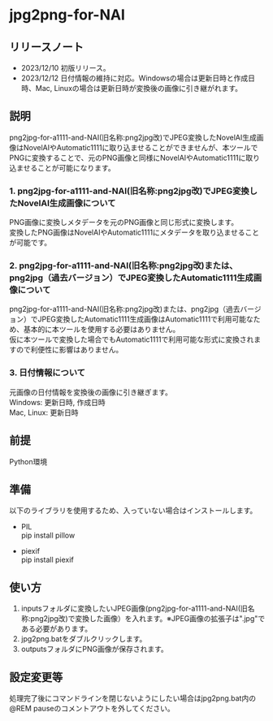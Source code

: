 # jpg2png-for-NAI

## リリースノート
* 2023/12/10 初版リリース。
* 2023/12/12 日付情報の維持に対応。Windowsの場合は更新日時と作成日時、Mac, Linuxの場合は更新日時が変換後の画像に引き継がれます。

## 説明
png2jpg-for-a1111-and-NAI(旧名称:png2jpg改)でJPEG変換したNovelAI生成画像はNovelAIやAutomatic1111に取り込ませることができませんが、本ツールでPNGに変換することで、元のPNG画像と同様にNovelAIやAutomatic1111に取り込ませることが可能になります。

### 1. png2jpg-for-a1111-and-NAI(旧名称:png2jpg改)でJPEG変換したNovelAI生成画像について
PNG画像に変換しメタデータを元のPNG画像と同じ形式に変換します。  
変換したPNG画像はNovelAIやAutomatic1111にメタデータを取り込ませることが可能です。

### 2. png2jpg-for-a1111-and-NAI(旧名称:png2jpg改)または、png2jpg（過去バージョン）でJPEG変換したAutomatic1111生成画像について
png2jpg-for-a1111-and-NAI(旧名称:png2jpg改)または、png2jpg（過去バージョン）でJPEG変換したAutomatic1111生成画像はAutomatic1111で利用可能なため、基本的に本ツールを使用する必要はありません。  
仮に本ツールで変換した場合でもAutomatic1111で利用可能な形式に変換されますので利便性に影響はありません。

### 3. 日付情報について
元画像の日付情報を変換後の画像に引き継ぎます。  
Windows: 更新日時, 作成日時  
Mac, Linux: 更新日時

## 前提
Python環境

## 準備
以下のライブラリを使用するため、入っていない場合はインストールします。
* PIL  
pip install pillow

* piexif  
pip install piexif

## 使い方
1. inputsフォルダに変換したいJPEG画像(png2jpg-for-a1111-and-NAI(旧名称:png2jpg改)で変換した画像）を入れます。※JPEG画像の拡張子は".jpg"である必要があります。
2. jpg2png.batをダブルクリックします。
3. outputsフォルダにPNG画像が保存されます。

## 設定変更等
処理完了後にコマンドラインを閉じないようにしたい場合はjpg2png.bat内の@REM pauseのコメントアウトを外してください。

